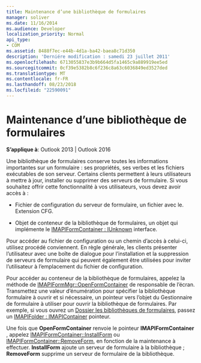 ```yaml
---
title: Maintenance d’une bibliothèque de formulaires
manager: soliver
ms.date: 11/16/2014
ms.audience: Developer
localization_priority: Normal
api_type:
- COM
ms.assetid: 8488f7ec-e44b-4d1a-ba42-baea8c71d350
description: 'Derniére modification : samedi 23 juillet 2011'
ms.openlocfilehash: 6713055837e3b9b664d5fa1465c9a889919ee5ed
ms.sourcegitcommit: 0cf39e5382b8c6f236c8a63c6036849ed3527ded
ms.translationtype: MT
ms.contentlocale: fr-FR
ms.lasthandoff: 08/23/2018
ms.locfileid: "22590091"
---
```

# <a name="maintaining-a-form-library"></a>Maintenance d’une bibliothèque de formulaires

  
  
**S’applique à**: Outlook 2013 | Outlook 2016 
  
Une bibliothèque de formulaires conserve toutes les informations importantes sur un formulaire : ses propriétés, ses verbes et les fichiers exécutables de son serveur. Certains clients permettent à leurs utilisateurs à mettre à jour, installer ou supprimer des serveurs de formulaire. Si vous souhaitez offrir cette fonctionnalité à vos utilisateurs, vous devez avoir accès à :
  
- Fichier de configuration du serveur de formulaire, un fichier avec le. Extension CFG.
    
- Objet de conteneur de la bibliothèque de formulaires, un objet qui implémente le [IMAPIFormContainer : IUnknown](imapiformcontaineriunknown.md) interface. 
    
Pour accéder au fichier de configuration ou un chemin d’accès à celui-ci, utilisez procédé conviennent. En règle générale, les clients présenter l’utilisateur avec une boîte de dialogue pour l’installation et la suppression de serveurs de formulaire qui peuvent également être utilisées pour inviter l’utilisateur à l’emplacement du fichier de configuration.
  
Pour accéder au conteneur de la bibliothèque de formulaires, appelez la méthode de [IMAPIFormMgr::OpenFormContainer](imapiformmgr-openformcontainer.md) de responsable de l’écran. Transmettez une valeur d’énumération pour spécifier la bibliothèque formulaire à ouvrir et si nécessaire, un pointeur vers l’objet du Gestionnaire de formulaire à utiliser pour ouvrir la bibliothèque de formulaires. Par exemple, si vous ouvrez un [Dossier les bibliothèques de formulaires](folder-form-libraries.md), passez un [IMAPIFolder : IMAPIContainer](imapifolderimapicontainer.md) pointeur. 
  
Une fois que **OpenFormContainer** renvoie le pointeur **IMAPIFormContainer** , appelez [IMAPIFormContainer::InstallForm](imapiformcontainer-installform.md) ou [IMAPIFormContainer::RemoveForm](imapiformcontainer-removeform.md), en fonction de la maintenance à effectuer. **InstallForm** ajoute un serveur de formulaire à la bibliothèque ; **RemoveForm** supprime un serveur de formulaire de la bibliothèque. 
  

